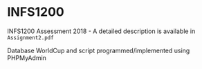 # INFS1200
INFS1200 Assessment 2018 - A detailed description is available in `Assignment2.pdf`

Database WorldCup and script programmed/implemented using PHPMyAdmin

